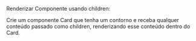  Renderizar Componente usando children: 

Crie um componente Card que tenha um contorno e receba qualquer conteúdo passado como children, renderizando esse conteúdo dentro do Card. 
